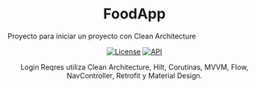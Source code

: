 <h1 align="center">FoodApp</h1>
Proyecto para iniciar un proyecto con Clean Architecture
<p align="center">
  <a href="https://opensource.org/licenses/Apache-2.0"><img alt="License" src="https://img.shields.io/badge/License-Apache%202.0-blue.svg"/></a>
  <a href="https://android-arsenal.com/api?level=21"><img alt="API" src="https://img.shields.io/badge/API-21%2B-brightgreen.svg?style=flat"/></a>
</p>

<p align="center">  
Login Reqres utiliza Clean Architecture, Hilt, Corutinas, MVVM, Flow, NavController, Retrofit y Material Design.
</p>
</br>
